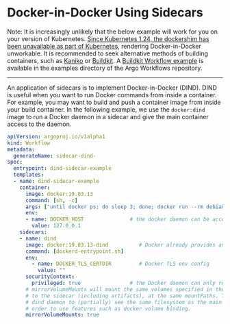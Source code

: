 # Docker-in-Docker Using Sidecars

Note: It is increasingly unlikely that the below example will work for you on your version of Kubernetes. [Since Kubernetes 1.24, the dockershim has been unavailable as part of Kubernetes](https://kubernetes.io/blog/2022/02/17/dockershim-faq/), rendering Docker-in-Docker unworkable. It is recommended to seek alternative methods of building containers, such as [Kaniko](https://github.com/GoogleContainerTools/kaniko) or [Buildkit](https://github.com/moby/buildkit). A [Buildkit Workflow example](https://raw.githubusercontent.com/argoproj/argo-workflows/master/examples/buildkit-template.yaml) is available in the examples directory of the Argo Workflows repository.

---

An application of sidecars is to implement Docker-in-Docker (DIND). DIND is useful when you want to run Docker commands from inside a container. For example, you may want to build and push a container image from inside your build container. In the following example, we use the `docker:dind` image to run a Docker daemon in a sidecar and give the main container access to the daemon.

```yaml
apiVersion: argoproj.io/v1alpha1
kind: Workflow
metadata:
  generateName: sidecar-dind-
spec:
  entrypoint: dind-sidecar-example
  templates:
  - name: dind-sidecar-example
    container:
      image: docker:19.03.13
      command: [sh, -c]
      args: ["until docker ps; do sleep 3; done; docker run --rm debian:latest cat /etc/os-release"]
      env:
      - name: DOCKER_HOST               # the docker daemon can be access on the standard port on localhost
        value: 127.0.0.1
    sidecars:
    - name: dind
      image: docker:19.03.13-dind          # Docker already provides an image for running a Docker daemon
      command: [dockerd-entrypoint.sh]
      env:
        - name: DOCKER_TLS_CERTDIR         # Docker TLS env config
          value: ""
      securityContext:
        privileged: true                # the Docker daemon can only run in a privileged container
      # mirrorVolumeMounts will mount the same volumes specified in the main container
      # to the sidecar (including artifacts), at the same mountPaths. This enables
      # dind daemon to (partially) see the same filesystem as the main container in
      # order to use features such as docker volume binding.
      mirrorVolumeMounts: true
```
